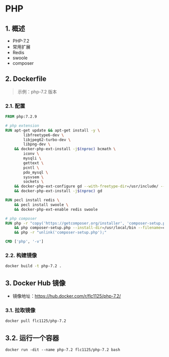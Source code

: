 # PHP

## 1. 概述

- PHP-7.2
- 常用扩展
- Redis
- swoole
- composer

## 2. Dockerfile

> 示例：php-7.2 版本

### 2.1. 配置

```dockerfile
FROM php:7.2.9

# php extension
RUN apt-get update && apt-get install -y \
        libfreetype6-dev \
        libjpeg62-turbo-dev \
        libpng-dev \
    && docker-php-ext-install -j$(nproc) bcmath \
        iconv \
        mysqli \
        gettext \
        pcntl \
        pdo_mysql \
        sysvsem \
        sockets \
    && docker-php-ext-configure gd --with-freetype-dir=/usr/include/ --with-jpeg-dir=/usr/include/ \
    && docker-php-ext-install -j$(nproc) gd

RUN pecl install redis \
    && pecl install swoole \
    && docker-php-ext-enable redis swoole

# php composer
RUN php -r "copy('https://getcomposer.org/installer', 'composer-setup.php');" \
    && php composer-setup.php --install-dir=/usr/local/bin --filename=composer \
    && php -r "unlink('composer-setup.php');"

CMD ['php', '-v']
```

### 2.2. 构建镜像

```bash
docker build -t php-7.2 .
```

## 3. Docker Hub 镜像

- 镜像地址：https://hub.docker.com/r/flc1125/php-7.2/

### 3.1. 拉取镜像

```bash
docker pull flc1125/php-7.2
```

## 3.2. 运行一个容器

```
docker run -dit --name php-7.2 flc1125/php-7.2 bash
```